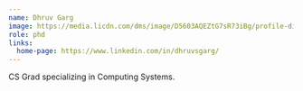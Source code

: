 ```yaml
---
name: Dhruv Garg
image: https://media.licdn.com/dms/image/D5603AQEZtG7sR73iBg/profile-displayphoto-shrink_400_400/0/1685509104851?e=1715817600&v=beta&t=KRbmujzSe8bwmVkfkooDKnXZzLnaY3qP_WGlzRMpRNU
role: phd
links:
  home-page: https://www.linkedin.com/in/dhruvsgarg/
---
```


CS Grad specializing in Computing Systems.